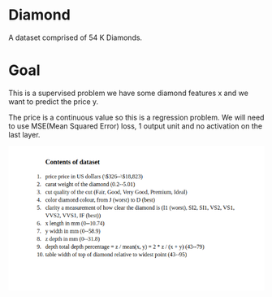 # Diamond

A dataset comprised of 54 K Diamonds.

# Goal

This is a supervised problem we have some diamond features x and we want to predict the price y.

The price is a continuous value so this is a regression problem. We will need to use MSE(Mean Squared Error) loss, 1 output unit and no activation on the last layer.

![alt text](https://github.com/Blaizzy/Diamond/blob/master/Screenshot%20from%202019-11-30%2014-55-499.png)


